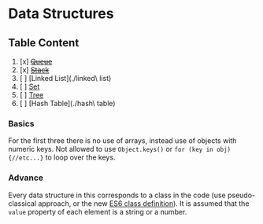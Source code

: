 # Data Structures

## Table Content

1. [x] ~~[Queue](./queue)~~
2. [x] ~~[Stack](./stack)~~
3. [ ] [Linked List](./linked\ list)
4. [ ] [Set](./set)
5. [ ] [Tree](./tree)
6. [ ] [Hash Table](./hash\ table)

### Basics
For the first three there is no use of arrays, instead use of objects with numeric keys. Not allowed 
to use `Object.keys()` or `for (key in obj) {//etc...}` to loop over the keys.

### Advance
Every data structure in this corresponds to a class in the code (use pseudo-classical approach, or the new [ES6 class definition](https://developer.mozilla.org/en/docs/Web/JavaScript/Reference/Classes)).
It is assumed that the `value` property of each element is a string or a number.
